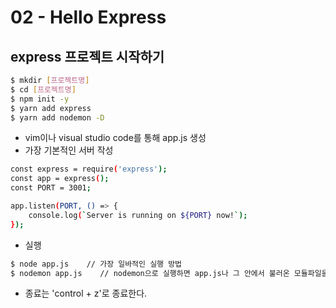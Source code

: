 # 02 - Hello Express

## express 프로젝트 시작하기
```sh
$ mkdir [프로젝트명]
$ cd [프로젝트명]
$ npm init -y
$ yarn add express
$ yarn add nodemon -D
```
- vim이나 visual studio code를 통해 app.js 생성
- 가장 기본적인 서버 작성
```sh
const express = require('express');
const app = express();
const PORT = 3001;

app.listen(PORT, () => {
    console.log(`Server is running on ${PORT} now!`);
});
```
- 실행
```sh
$ node app.js    // 가장 일바적인 실행 방법
$ nodemon app.js    // nodemon으로 실행하면 app.js나 그 안에서 불러온 모듈파일을 변경하여 저장할때 바로 변경사항을 반영하여 재실행해준다.
```
- 종료는 'control + z'로 종료한다.